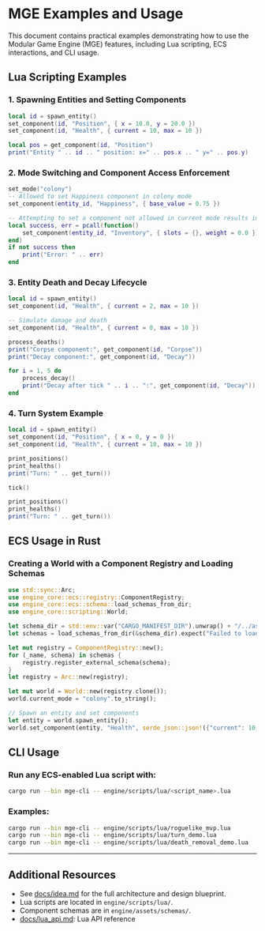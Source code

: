 # MGE Examples and Usage

This document contains practical examples demonstrating how to use the Modular Game Engine (MGE) features, including Lua scripting, ECS interactions, and CLI usage.

## Lua Scripting Examples

### 1. Spawning Entities and Setting Components

```lua
local id = spawn_entity()
set_component(id, "Position", { x = 10.0, y = 20.0 })
set_component(id, "Health", { current = 10, max = 10 })

local pos = get_component(id, "Position")
print("Entity " .. id .. " position: x=" .. pos.x .. " y=" .. pos.y)
```

### 2. Mode Switching and Component Access Enforcement

```lua
set_mode("colony")
-- Allowed to set Happiness component in colony mode
set_component(entity_id, "Happiness", { base_value = 0.75 })

-- Attempting to set a component not allowed in current mode results in error
local success, err = pcall(function()
    set_component(entity_id, "Inventory", { slots = {}, weight = 0.0 })
end)
if not success then
    print("Error: " .. err)
end
```

### 3. Entity Death and Decay Lifecycle

```lua
local id = spawn_entity()
set_component(id, "Health", { current = 2, max = 10 })

-- Simulate damage and death
set_component(id, "Health", { current = 0, max = 10 })

process_deaths()
print("Corpse component:", get_component(id, "Corpse"))
print("Decay component:", get_component(id, "Decay"))

for i = 1, 5 do
    process_decay()
    print("Decay after tick " .. i .. ":", get_component(id, "Decay"))
end
```

### 4. Turn System Example

```lua
local id = spawn_entity()
set_component(id, "Position", { x = 0, y = 0 })
set_component(id, "Health", { current = 10, max = 10 })

print_positions()
print_healths()
print("Turn: " .. get_turn())

tick()

print_positions()
print_healths()
print("Turn: " .. get_turn())
```

## ECS Usage in Rust

### Creating a World with a Component Registry and Loading Schemas

```rust
use std::sync::Arc;
use engine_core::ecs::registry::ComponentRegistry;
use engine_core::ecs::schema::load_schemas_from_dir;
use engine_core::scripting::World;

let schema_dir = std::env::var("CARGO_MANIFEST_DIR").unwrap() + "/../assets/schemas";
let schemas = load_schemas_from_dir(&schema_dir).expect("Failed to load schemas");

let mut registry = ComponentRegistry::new();
for (_name, schema) in schemas {
    registry.register_external_schema(schema);
}
let registry = Arc::new(registry);

let mut world = World::new(registry.clone());
world.current_mode = "colony".to_string();

// Spawn an entity and set components
let entity = world.spawn_entity();
world.set_component(entity, "Health", serde_json::json!({"current": 10, "max": 10})).unwrap();
```

## CLI Usage

### Run any ECS-enabled Lua script with:

```bash
cargo run --bin mge-cli -- engine/scripts/lua/<script_name>.lua
```

### Examples:

```bash
cargo run --bin mge-cli -- engine/scripts/lua/roguelike_mvp.lua
cargo run --bin mge-cli -- engine/scripts/lua/turn_demo.lua
cargo run --bin mge-cli -- engine/scripts/lua/death_removal_demo.lua
```

---

## Additional Resources

- See [docs/idea.md](idea.md) for the full architecture and design blueprint.
- Lua scripts are located in `engine/scripts/lua/`.
- Component schemas are in `engine/assets/schemas/`.
- [docs/lua_api.md](lua_api.md): Lua API reference
